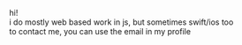 hi!  
i do mostly web based work in js, but sometimes swift/ios too  
to contact me, you can use the email in my profile
